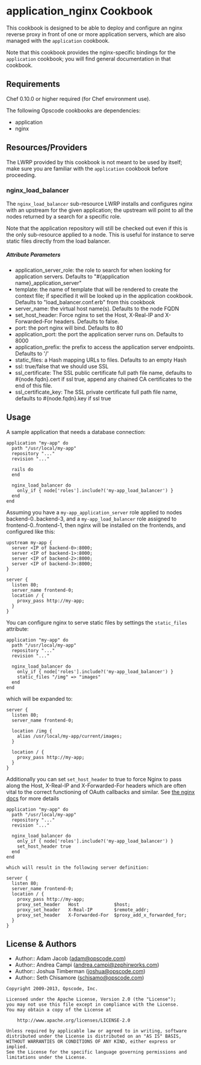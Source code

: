 application_nginx Cookbook
==========================
This cookbook is designed to be able to deploy and configure an nginx reverse proxy in front of one or more application servers, which are also managed with the `application` cookbook.

Note that this cookbook provides the nginx-specific bindings for the `application` cookbook; you will find general documentation in that cookbook.


Requirements
------------
Chef 0.10.0 or higher required (for Chef environment use).

The following Opscode cookbooks are dependencies:

* application
* nginx


Resources/Providers
-------------------
The LWRP provided by this cookbook is not meant to be used by itself; make sure you are familiar with the `application` cookbook before proceeding.

### nginx_load_balancer
The `nginx_load_balancer` sub-resource LWRP installs and configures nginx with an upstream for the given application; the upstream will point to all the nodes returned by a search for a specific role.

Note that the application repository will still be checked out even if this is the only sub-resource applied to a node. This is useful for instance to serve static files directly from the load balancer.

##### Attribute Parameters

- application\_server\_role: the role to search for when looking for application servers. Defaults to "#{application name}\_application\_server"
- template: the name of template that will be rendered to create the context file; if specified it will be looked up in the application cookbook. Defaults to "load_balancer.conf.erb" from this cookbook
- server\_name: the virtual host name(s). Defaults to the node FQDN
- set\_host\_header: Force nginx to set the Host, X-Real-IP and X-Forwarded-For headers. Defaults to false.
- port: the port nginx will bind. Defaults to 80
- application_port: the port the application server runs on. Defaults to 8000
- application_prefix: the prefix to access the application server endpoints. Defaults to '/'
- static_files: a Hash mapping URLs to files. Defaults to an empty Hash
- ssl: true/false that we should use SSL
- ssl_certificate: The SSL public certificate full path file name, defaults to #{node.fqdn}.cert if ssl true, append any chained CA certificates to the end of this file.
- ssl_certificate_key: The SSL private certificate full path file name, defaults to #{node.fqdn}.key if ssl true


Usage
-----
A sample application that needs a database connection:

    application "my-app" do
      path "/usr/local/my-app"
      repository "..."
      revision "..."

      rails do
      end

      nginx_load_balancer do
        only_if { node['roles'].include?('my-app_load_balancer') }
      end
    end

Assuming you have a `my-app_application_server` role applied to nodes backend-0..backend-3, and a `my-app_load_balancer` role assigned to frontend-0..frontend-1, then nginx will be installed on the frontends, and configured like this:

    upstream my-app {
      server <IP of backend-0>:8000;
      server <IP of backend-1>:8000;
      server <IP of backend-2>:8000;
      server <IP of backend-3>:8000;
    }

    server {
      listen 80;
      server_name frontend-0;
      location / {
        proxy_pass http://my-app;
      }
    }

You can configure nginx to serve static files by settings the `static_files` attribute:

    application "my-app" do
      path "/usr/local/my-app"
      repository "..."
      revision "..."

      nginx_load_balancer do
        only_if { node['roles'].include?('my-app_load_balancer') }
        static_files "/img" => "images"
      end
    end

which will be expanded to:

    server {
      listen 80;
      server_name frontend-0;

      location /img {
        alias /usr/local/my-app/current/images;
      }

      location / {
        proxy_pass http://my-app;
      }
    }

Additionally you can set `set_host_header` to true to force Nginx to pass along the Host, X-Real-IP and X-Forwarded-For headers which are often vital to the correct functioning of OAuth callbacks and similar. See [the nginx docs](http://wiki.nginx.org/HttpProxyModule#proxy_set_header) for more details

    application "my-app" do
      path "/usr/local/my-app"
      repository "..."
      revision "..."

      nginx_load_balancer do
        only_if { node['roles'].include?('my-app_load_balancer') }
        set_host_header true
      end
    end

    which will result in the following server definition:

    server {
      listen 80;
      server_name frontend-0;
      location / {
        proxy_pass http://my-app;
        proxy_set_header   Host             $host;
        proxy_set_header   X-Real-IP        $remote_addr;
        proxy_set_header   X-Forwarded-For  $proxy_add_x_forwarded_for;
      }
    }

License & Authors
-----------------
- Author:: Adam Jacob (<adam@opscode.com>)
- Author:: Andrea Campi (<andrea.campi@zephirworks.com>)
- Author:: Joshua Timberman (<joshua@opscode.com>)
- Author:: Seth Chisamore (<schisamo@opscode.com>)

```text
Copyright 2009-2013, Opscode, Inc.

Licensed under the Apache License, Version 2.0 (the "License");
you may not use this file except in compliance with the License.
You may obtain a copy of the License at

    http://www.apache.org/licenses/LICENSE-2.0

Unless required by applicable law or agreed to in writing, software
distributed under the License is distributed on an "AS IS" BASIS,
WITHOUT WARRANTIES OR CONDITIONS OF ANY KIND, either express or implied.
See the License for the specific language governing permissions and
limitations under the License.
```
